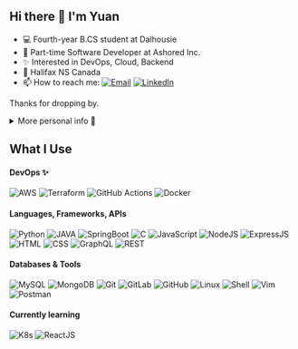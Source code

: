 ## Hi there 👋 I'm Yuan

- 💻 Fourth-year B.CS student at Dalhousie
- 🔭 Part-time Software Developer at Ashored Inc.
- ✨ Interested in DevOps, Cloud, Backend
- 📍 Halifax NS Canada
- 📫 How to reach me: [![Email](https://img.shields.io/badge/-Gmail-c14438?style=flat&logo=Gmail&logoColor=white)](mailto:yn416226@gmail.com) [![LinkedIn]( https://img.shields.io/badge/-LinkedIn-blue?style=flat&logo=linkedin)](https://www.linkedin.com/in/yuanw10/)

Thanks for dropping by.

<details>
<summary>More personal info 💬</summary> <br>
<ul>
  <li>🧑‍💼 Ex-Accountant at EY</li>
  <li>🧑‍💻 Woman in Tech</li>
  <li>🏳️‍🌈 LGBTQ2+</li>
  <li>🐱 Cat lover</li>
  <li>🌏 From Beijing, China</li>
</ul>
</details>


## What I Use
#### DevOps ✨
![AWS](https://img.shields.io/badge/Amazon_AWS-232F3E?style=flat-square&logo=amazonaws&logoColor=FF9900)
![Terraform](https://img.shields.io/badge/Terraform-7B42BC?style=flat-square&logo=terraform&logoColor=white)
![GitHub Actions](https://img.shields.io/badge/GitHub_Actions-2088FF?style=flat-square&logo=github-actions&logoColor=white)
![Docker](https://img.shields.io/badge/Docker-2496ED?style=flat-square&logo=docker&logoColor=white)

#### Languages, Frameworks, APIs
![Python](https://img.shields.io/badge/Python-3776AB?style=flat-square&logo=python&logoColor=white)
![JAVA](https://img.shields.io/badge/Java-ED8B00?style=flat-square&logo=java&logoColor=white)
![SpringBoot](https://img.shields.io/badge/Spring_Boot-F2F4F9?style=flat-square&logo=spring-boot)
![C](https://img.shields.io/badge/C-A8B9CC?style=flat-square&logo=c&logoColor=white)
![JavaScript](https://img.shields.io/badge/-JavaScript-F7DF1E?style=flat-square&logo=javascript&logoColor=black)
![NodeJS](https://img.shields.io/badge/Node.js-339933?style=flat-square&logo=nodedotjs&logoColor=white)
![ExpressJS](https://img.shields.io/badge/-Express.js-ivory?style=flat-square&logo=express&logoColor=black)
![HTML](https://img.shields.io/badge/-HTML-E34F26?style=flat-square&logo=html5&logoColor=white)
![CSS](https://img.shields.io/badge/-CSS-1572B6?style=flat-square&logo=css3)
![GraphQL](https://img.shields.io/badge/-GraphQL-E10098?style=flat-square&logo=graphql)
![REST](https://img.shields.io/badge/REST_API-991111?style=flat-square)

#### Databases & Tools
![MySQL](https://img.shields.io/badge/MySQL-005C84?style=flat-square&logo=mysql&logoColor=white)
![MongoDB](https://img.shields.io/badge/MongoDB-4EA94B?style=flat-square&logo=mongodb&logoColor=white)
![Git](https://img.shields.io/badge/-Git-black?style=flat-square&logo=git&logoColor=F05032)
![GitLab](https://img.shields.io/badge/GitLab-white?style=flat-square&logo=gitlab&logoColor=FC6D26)
![GitHub](https://img.shields.io/badge/-GitHub-181717?style=flat-square&logo=github)
![Linux](https://img.shields.io/badge/Linux-FCC624?style=flat-square&logo=linux&logoColor=black)
![Shell](https://img.shields.io/badge/Shell_Script-black?style=flat-square&logo=gnu-bash&logoColor=4EAA25)
![Vim](https://img.shields.io/badge/VIM-%2311AB00.svg?&style=flat-square&logo=vim&logoColor=white)
![Postman](https://img.shields.io/badge/Postman-FF6C37?style=flat-square&logo=Postman&logoColor=white)

#### Currently learning
![K8s](https://img.shields.io/badge/Kubernetes-326ce5.svg?&style=flat-square&logo=kubernetes&logoColor=white)
![ReactJS](https://img.shields.io/badge/React-20232A?style=flat-square&logo=react&logoColor=61DAFB)

